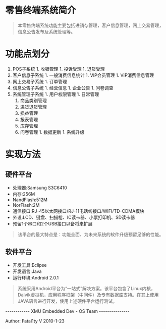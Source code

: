 # 零售终端系统简介 #

> 本零售终端系统功能主要包括进销存管理，客户信息管理，网上交易管理，信息公告发布及系统管理等。

# 功能点划分 #

  1. POS子系统
    1. 收银管理
    1. 投诉受理
    1. 退货受理
  1. 客户信息子系统
    1. 一般消费信息统计
    1. VIP会员管理
    1. VIP消费信息管理
  1. 网上交易子系统
    1. 订单管理
  1. 信息公告子系统
    1. 经营信息
    1. 企业公告
    1. 问卷调查
  1. 系统管理子系统
    1. 用户权限管理
    1. 日常管理
      1. 商品类别管理
      1. 进货退货管理
      1. 损益管理
      1. 报表管理
      1. 库存管理
      1. 问卷管理
    1. 数据更新
    1. 系统升级

# 实现方法 #

## 硬件平台 ##

  * 处理器:Samsung S3C6410
  * 内存:256M
  * NandFlash:512M
  * NorFlash:2M
  * 通信接口:RJ-45以太网接口/RJ-11电话线接口/WIFI/TD-CDMA模块
  * 外设:LCD、键盘、扫描枪、IC读卡器、小票打印机、SD读卡器
  * 预留1个串口和2个USB接口以备将来扩展

> 该平台的最大特点是：功能全面、为未来系统的软件升级预留足够的性能。

## 软件平台 ##

  * 开发工具:Eclipse
  * 开发语言:Java
  * 运行环境:Android 2.0.1

> 系统采用Android平台为“一站式”解决方案。该平台包含了Linux内核，Dalvik虚拟机，应用程序框架（中间件）及专有数据库支持。在其上使用JAVA语言进行开发，使用上述硬件平台运行测试。






------------ XMU Embedded Dev - OS Team ---------------

Author:  Fatal1ty V
2010-1-23
